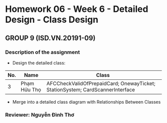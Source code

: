 # Homework 06 - Week 6 - Detailed Design - Class Design #
## GROUP 9 (ISD.VN.20191-09) ##

### Description of the assignment ###
* Design the detailed class:

|No.|Name|Class|
|---|----|-----|
|3|Phạm Hữu Thọ|AFCCheckValidOfPrepaidCard; OnewayTicket; StationSystem; CardScannerInterface|

* Merge into a detailed class diagram with Relationships Between Classes


### Reviewer: **Nguyễn Đình Thơ**  ###


